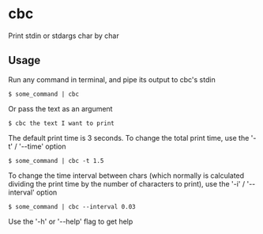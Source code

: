 # cbc
Print stdin or stdargs char by char

## Usage
Run any command in terminal, and pipe its output to cbc's stdin

```commandline
$ some_command | cbc
```

Or pass the text as an argument

```commandline
$ cbc the text I want to print
```

The default print time is 3 seconds. 
To change the total print time, use the '-t' / '--time' option

```commandline
$ some_command | cbc -t 1.5
```

To change the time interval between chars (which normally is calculated dividing the print time by the number of characters to print), use the '-i' / '--interval' option

```commandline
$ some_command | cbc --interval 0.03
```

Use the '-h' or '--help' flag to get help
